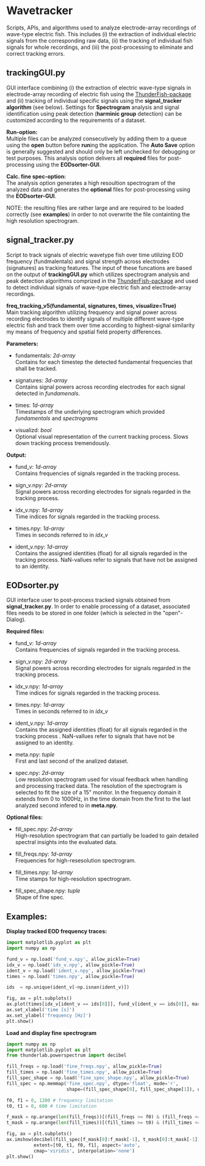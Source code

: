 # Wavetracker

Scripts, APIs, and algorithms used to analyze electrode-array recordings of wave-type
electric fish. This includes (i) the extraction of individual electric signals from the
corresponding raw data, (ii) the tracking of individual fish signals for whole recordings, 
and (iii) the post-processing to eliminate and correct tracking errors.

## trackingGUI.py
GUI interface combining (i) the extraction of electric wave-type signals in  electrode-array 
recording of electric fish using the 
[ThunderFish-package](https://github.com/bendalab/thunderfish) and (ii) 
 tracking of individual specific signals using the **signal_tracker algorithm** (see below).
Settings for **Spectrogram** analysis and signal identification using peak detection (**harminic group** detection) can be customized
according to the requirements of a dataset. 

**Run-option:**\
Multiple files can be analyzed consecutively by adding them to a queue using  the **open** 
button before **run**ing the application. The **Auto Save** option is generally suggested 
and should only be left unchecked for debugging or test purposes. This analysis option delivers all **required** files for post-processing using the **EODsorter-GUI**.

**Calc. fine spec-option:**\
The analysis option generates a high resoultion spectrogram of the analyzed data and generates 
the **optional** files for post-processing using the **EODsorter-GUI**.

NOTE: the resulting files are rather large and are required to be loaded correctly 
(see **examples**) in order to not overwrite the file containting the high resolution spectrogram.


## signal_tracker.py
Script to track signals of electric wavetype fish over time utilizing EOD frequency (fundmalentals) and signal strength 
across electrodes (signatures) as tracking features. The input of these funcations are based on the output of **trackingGUI.py** 
which utilizes spectrogram analysis and peak detection algorithms comprized in the [ThunderFish-package](https://github.com/bendalab/thunderfish)
and used to detect individual signals of wave-type electric fish and electrode-array recordings.


**freq_tracking_v5(fundamental, signatures, times, visualize=True)**\
Main tracking algorithm utilizing frequency and signal power across recording electrodes to
identify signals of multiple different wave-type electric fish and track them over time 
according to highest-signal similarity my means of frequency and spatial field property differences.

**Parameters:**

- fundamentals: *2d-array*\
Contains for each timestep the detected fundamental frequencies that shall be tracked.
  

- signatures: *3d-array*\
Contains signal powers across recording electrodes for each signal detected in *fundamenals*.


- times: *1d-array*\
Timestamps of the underlying spectrogram which provided *fundamentals* and *spectrograms*
  

- visualizd: *bool*\
Optional visual representation of the current tracking process. Slows down tracking process tremendously.

**Output:**

- fund_v: *1d-array*\
Contains frequencies of signals regarded in the tracking process.
  

- sign_v.npy: *2d-array*\
Signal powers across recording electrodes for signals regarded in the tracking process.
  

- idx_v.npy: *1d-array*\
Time indices for signals regarded in the tracking process.
  

- times.npy: *1d-array*\
Times in seconds referred to in *idx_v*   


- ident_v.npy: *1d-array*\
Contains the assigned identities (float) for all signals regarded in the tracking process. NaN-vallues refer to signals 
  that have not be assigned to an identity.


## EODsorter.py

GUI interface user to post-process tracked signals obtained from **signal_tracker.py**.
In order to enable processing of a dataset, associated files needs to be stored in one folder 
(which is selected in the "open"-Dialog). 

**Required files:**
- fund_v: *1d-array*\
Contains frequencies of signals regarded in the tracking process.
  

- sign_v.npy: *2d-array*\
Signal powers across recording electrodes for signals regarded in the tracking process.
  

- idx_v.npy: *1d-array*\
Time indices for signals regarded in the tracking process.
  

- times.npy: *1d-array*\
Times in seconds referred to in *idx_v*   


- ident_v.npy: *1d-array*\
Contains the assigned identities (float) for all signals regarded in the tracking process . NaN-vallues refer to signals 
  that have not be assigned to an identity.


- meta.npy: *tuple*\
First and last second of the analized dataset.


- spec.npy: *2d-array*\
Low resolution spectrogram used for visual feedback when handling and processing tracked data.
  The resolution of the spectrogram is selected to fit the size of a 15" monitor. In the frequency domain it extends 
  from 0 to 1000Hz, in the time domain from the first to the last analyzed second infered to in **meta.npy**.

**Optional files:**
- fill_spec.npy: *2d-array*\
High-resolution spectrogram that can partially be loaded to gain detailed spectral insights into the evaluated data.
  

- fill_freqs.npy: *1d-array*\
Frequencies for high-resesolution spectrogram.
  

- fill_times.npy: *1d-array*\
Time stamps for high-resolution spectrogram.
  

- fill_spec_shape.npy: *tuple*\
Shape of fine spec.

## Examples:

**Display tracked EOD frequency traces:**
```py
import matplotlib.pyplot as plt
import numpy as np

fund_v = np.load('fund_v.npy', allow_pickle=True)
idx_v = np.load('idx_v.npy', allow_pickle=True)
ident_v = np.load('ident_v.npy', allow_pickle=True)
times = np.load('times.npy', allow_pickle=True)

ids  = np.unique(ident_v[~np.isnan(ident_v)])

fig, ax = plt.subplots()
ax.plot(times[idx_v[ident_v == ids[0]]], fund_v[ident_v == ids[0]], marker='.')
ax.set_xlabel('time [s]')
ax.set_ylabel('frequency [Hz]')
plt.show()
```

**Load and display fine spectrogram**
```py
import numpy as np
import matplotlib.pyplot as plt
from thunderlab.powerspectrum import decibel

fill_freqs = np.load('fine_freqs.npy', allow_pickle=True)
fill_times = np.load('fine_times.npy', allow_pickle=True)
fill_spec_shape = np.load('fine_spec_shape.npy', allow_pickle=True)
fill_spec = np.memmap('fine_spec.npy', dtype='float', mode='r', 
                      shape=(fill_spec_shape[0], fill_spec_shape[1]), order = 'F')

f0, f1 = 0, 1200 # frequency limitation
t0, t1 = 0, 600 # time limitation

f_mask = np.arange(len(fill_freqs))[(fill_freqs >= f0) & (fill_freqs <= f1)]
t_mask = np.arange(len(fill_times))[(fill_times >= t0) & (fill_times <= t1)]

fig, ax = plt.subplots()
ax.imshow(decibel(fill_spec[f_mask[0]:f_mask[-1], t_mask[0]:t_mask[-1]][::-1]), 
          extent=[t0, t1, f0, f1], aspect='auto', 
          cmap='viridis', interpolation='none')
plt.show()
```
